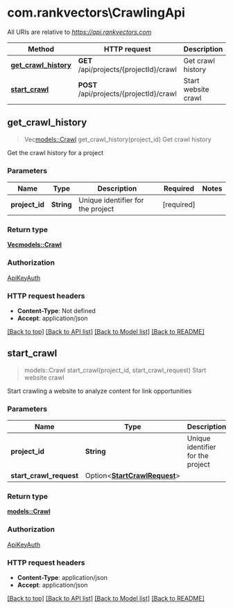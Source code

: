 # com.rankvectors\CrawlingApi

All URIs are relative to *https://api.rankvectors.com*

Method | HTTP request | Description
------------- | ------------- | -------------
[**get_crawl_history**](CrawlingApi.md#get_crawl_history) | **GET** /api/projects/{projectId}/crawl | Get crawl history
[**start_crawl**](CrawlingApi.md#start_crawl) | **POST** /api/projects/{projectId}/crawl | Start website crawl



## get_crawl_history

> Vec<models::Crawl> get_crawl_history(project_id)
Get crawl history

Get the crawl history for a project

### Parameters


Name | Type | Description  | Required | Notes
------------- | ------------- | ------------- | ------------- | -------------
**project_id** | **String** | Unique identifier for the project | [required] |

### Return type

[**Vec<models::Crawl>**](Crawl.md)

### Authorization

[ApiKeyAuth](../README.md#ApiKeyAuth)

### HTTP request headers

- **Content-Type**: Not defined
- **Accept**: application/json

[[Back to top]](#) [[Back to API list]](../README.md#documentation-for-api-endpoints) [[Back to Model list]](../README.md#documentation-for-models) [[Back to README]](../README.md)


## start_crawl

> models::Crawl start_crawl(project_id, start_crawl_request)
Start website crawl

Start crawling a website to analyze content for link opportunities

### Parameters


Name | Type | Description  | Required | Notes
------------- | ------------- | ------------- | ------------- | -------------
**project_id** | **String** | Unique identifier for the project | [required] |
**start_crawl_request** | Option<[**StartCrawlRequest**](StartCrawlRequest.md)> |  |  |

### Return type

[**models::Crawl**](Crawl.md)

### Authorization

[ApiKeyAuth](../README.md#ApiKeyAuth)

### HTTP request headers

- **Content-Type**: application/json
- **Accept**: application/json

[[Back to top]](#) [[Back to API list]](../README.md#documentation-for-api-endpoints) [[Back to Model list]](../README.md#documentation-for-models) [[Back to README]](../README.md)

